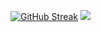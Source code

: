 [![GitHub Streak](https://streak-stats.demolab.com?user=LongIT2007)](https://git.io/streak-stats) ![](http://github-profile-summary-cards.vercel.app/api/cards/productive-time?username=LongIT2007&theme=aura_dark&utcOffset=8)

